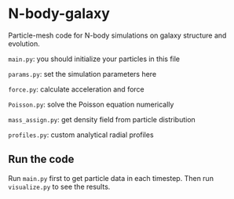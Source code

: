 # N-body-galaxy
Particle-mesh code for N-body simulations on galaxy structure and evolution.

```main.py```: you should initialize your particles in this file

```params.py```: set the simulation parameters here

```force.py```: calculate acceleration and force

```Poisson.py```: solve the Poisson equation numerically

```mass_assign.py```: get density field from particle distribution

```profiles.py```: custom analytical radial profiles

## Run the code

Run ```main.py``` first to get particle data in each timestep. Then run ```visualize.py``` to see the results.
